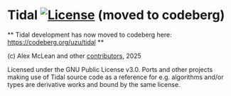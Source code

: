 
# Tidal <a href="https://github.com/tidalcycles/Tidal/LICENSE"><img alt="License" src="https://img.shields.io/github/license/tidalcycles/Tidal"></a> (moved to codeberg)

**
Tidal development has now moved to codeberg here: https://codeberg.org/uzu/tidal
**

(c) Alex McLean and other [contributors](https://github.com/tidalcycles/Tidal/graphs/contributors), 2025

Licensed under the GNU Public License v3.0. Ports and other projects making use of Tidal source code as a reference for e.g. algorithms and/or types are derivative works and bound by the same license.
